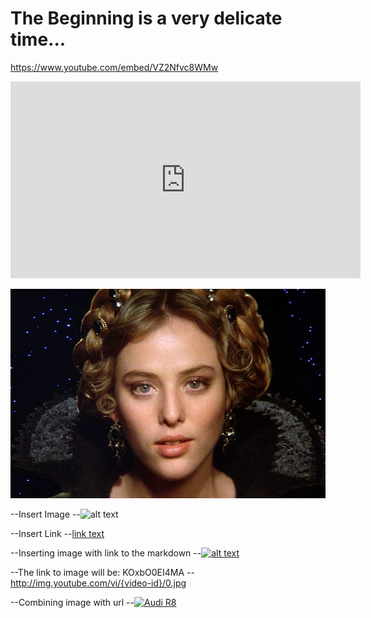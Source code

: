 # The Beginning is a very delicate time...

https://www.youtube.com/embed/VZ2Nfvc8WMw

<iframe width="560" height="315" src="https://www.youtube.com/embed/VZ2Nfvc8WMw" frameborder="0" allow="accelerometer; autoplay; encrypted-media; gyroscope; picture-in-picture" allowfullscreen></iframe>


[![Dune](https://raw.githubusercontent.com/freemanfinicum/Edward/gh-pages/images/DuneVirginiaMadsen.jpg)](https://www.youtube.com/embed/VZ2Nfvc8WMw "Dune")




--Insert Image
--![alt text](http://example.com/exampl.png)

--Insert Link
--[link text](http://example.com/link "title")

--Inserting image with link to the markdown
--[![alt text](http://example.com/exampl.png)](http://example.com/link "title")

--The link to image will be:  KOxbO0EI4MA
--http://img.youtube.com/vi/{video-id}/0.jpg

--Combining image with url
--[![Audi R8](http://img.youtube.com/vi/KOxbO0EI4MA/0.jpg)](https://www.youtube.com/watch?v=KOxbO0EI4MA "Audi R8")

